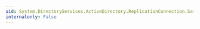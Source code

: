 ```yaml
---
uid: System.DirectoryServices.ActiveDirectory.ReplicationConnection.Save
internalonly: False
---
```

